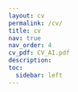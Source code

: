 ```yaml
---
layout: cv
permalink: /cv/
title: cv
nav: true
nav_order: 4
cv_pdf: CV_AI.pdf
description: 
toc:
  sidebar: left
---
```

